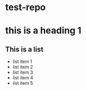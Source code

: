 # test-repo

# this is a heading 1
## This is a list
- list item 1
- list item 2
- list item 3
- list item 4
- list item 5